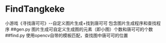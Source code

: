# FindTangkeke
小游戏《寻找唐可可》--自定义图片生成+找到唐可可
包含图片生成程序和查找程序
##gen.py
图片生成可自定义生成图的元素（即小图）个数和唐可可的个数
##find.py
使用opencv自带的模板匹配，查找图中唐可可的位置
